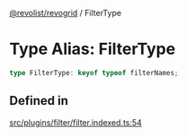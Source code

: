 [@revolist/revogrid](README.md) / FilterType

# Type Alias: FilterType

```ts
type FilterType: keyof typeof filterNames;
```

## Defined in

[src/plugins/filter/filter.indexed.ts:54](https://github.com/revolist/revogrid/blob/9117a91ea8e0927df97ffd7fc238d04b4ddfdd05/src/plugins/filter/filter.indexed.ts#L54)

